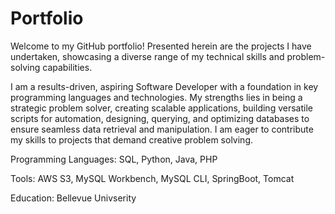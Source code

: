 # Portfolio
Welcome to my GitHub portfolio! Presented herein are the projects I have undertaken, showcasing a diverse range of my technical skills and problem-solving capabilities.

I am a results-driven, aspiring Software Developer with a foundation in key programming languages and technologies. My strengths lies in being a strategic problem solver, creating scalable applications, building versatile scripts for automation, designing, querying, and optimizing databases to ensure seamless data retrieval and manipulation. I am eager to contribute my skills to projects that demand creative problem solving. 

Programming Languages: SQL, Python, Java, PHP


Tools: AWS S3, MySQL Workbench, MySQL CLI, SpringBoot, Tomcat


Education: Bellevue Univserity 

